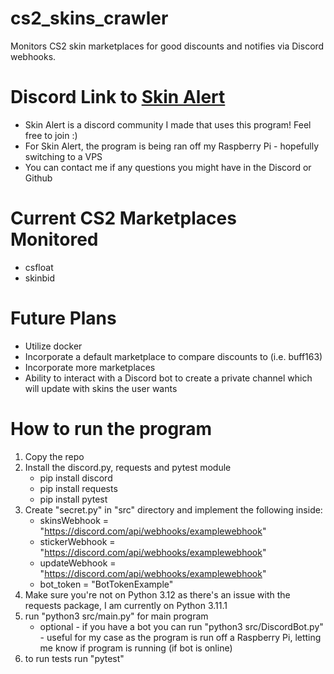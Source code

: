 # cs2_skins_crawler
Monitors CS2 skin marketplaces for good discounts and notifies via Discord webhooks.

# Discord Link to [Skin Alert](https://discord.gg/uMHSyhzMNU)
- Skin Alert is a discord community I made that uses this program! Feel free to join :)
- For Skin Alert, the program is being ran off my Raspberry Pi - hopefully switching to a VPS
- You can contact me if any questions you might have in the Discord or Github

# Current CS2 Marketplaces Monitored
- csfloat
- skinbid

# Future Plans
- Utilize docker
- Incorporate a default marketplace to compare discounts to (i.e. buff163)
- Incorporate more marketplaces
- Ability to interact with a Discord bot to create a private channel which will update with skins the user wants

# How to run the program
1. Copy the repo
2. Install the discord.py, requests and pytest module
   - pip install discord
   - pip install requests
   - pip install pytest
3. Create "secret.py" in "src" directory and implement the following inside:
   - skinsWebhook = "https://discord.com/api/webhooks/examplewebhook"
   - stickerWebhook = "https://discord.com/api/webhooks/examplewebhook"
   - updateWebhook = "https://discord.com/api/webhooks/examplewebhook"
   - bot_token = "BotTokenExample"
5. Make sure you're not on Python 3.12 as there's an issue with the requests package, I am currently on Python 3.11.1
6. run "python3 src/main.py" for main program
   - optional - if you have a bot you can  run "python3 src/DiscordBot.py" - useful for my case as the program is run off a Raspberry Pi, letting me know if program is running (if bot is online)
7. to run tests run "pytest"
